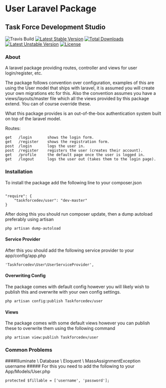 User Laravel Package
====
Task Force Development Studio
----

![Travis Build](https://travis-ci.org/taskforcedev/user.svg?branch=master) [![Latest Stable Version](https://poser.pugx.org/taskforcedev/user/v/stable.svg)](https://packagist.org/packages/taskforcedev/user) [![Total Downloads](https://poser.pugx.org/taskforcedev/user/downloads.svg)](https://packagist.org/packages/taskforcedev/user) [![Latest Unstable Version](https://poser.pugx.org/taskforcedev/user/v/unstable.svg)](https://packagist.org/packages/taskforcedev/user) [![License](https://poser.pugx.org/taskforcedev/user/license.svg)](https://packagist.org/packages/taskforcedev/user)


### About ###

A laravel package providing routes, controller and views for user login/register, etc.

The package follows convention over configuration, examples of this are using the User model that ships with laravel, it is assumed you will create your own migrations etc for this.
Also the convention assumes you have a views/layouts/master file which all the views provided by this package extend.  You can of course override these.


What this package provides is an out-of-the-box authentication system built on top of the laravel model.

Routes:

    get   /login       shows the login form.
    get   /register    shows the registration form.
    post  /login       logs the user in.
    post  /register    registers the user (creates their account).
    get   /profile     the default page once the user is logged in.
    get   /logout      logs the user out (takes them to the login page).

### Installation ###

To install the package add the following line to your composer.json

<code>
"require": {
    "taskforcedev/user": "dev-master"
}
</code>

After doing this you should run composer update, then a dump autoload preferably using artisan

<code>php artisan dump-autoload</code>


#### Service Provider ####

After this you should add the following service provider to your app/config/app.php

<code>'Taskforcedev\User\UserServiceProvider',</code>


#### Overwriting Config ####
The package comes with default config however you will likely wish to publish this and overwrite with your own config settings.

<code>php artisan config:publish Taskforcedev/user</code>


#### Views ####
The package comes with some default views however you can publish these to overwrite them using the following command

<code>php artisan view:publish Taskforcedev/user</code>




### Common Problems ###
####Illuminate \ Database \ Eloquent \ MassAssignmentException  username #####
For this you need to add the following to your App/Models/User.php

<code>protected $fillable = ['username', 'password'];</code>

